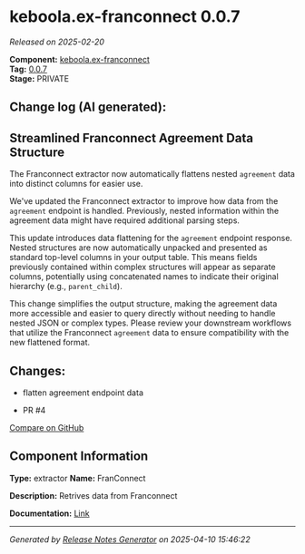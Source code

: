 #  keboola.ex-franconnect 0.0.7

_Released on 2025-02-20_

**Component:** [keboola.ex-franconnect](https://github.com/keboola/component-franconnect)  
**Tag:** [0.0.7](https://github.com/keboola/component-franconnect/releases/tag/0.0.7)  
**Stage:** PRIVATE


## Change log (AI generated):
## Streamlined Franconnect Agreement Data Structure
The Franconnect extractor now automatically flattens nested `agreement` data into distinct columns for easier use.

We've updated the Franconnect extractor to improve how data from the `agreement` endpoint is handled. Previously, nested information within the agreement data might have required additional parsing steps.

This update introduces data flattening for the `agreement` endpoint response. Nested structures are now automatically unpacked and presented as standard top-level columns in your output table. This means fields previously contained within complex structures will appear as separate columns, potentially using concatenated names to indicate their original hierarchy (e.g., `parent_child`).

This change simplifies the output structure, making the agreement data more accessible and easier to query directly without needing to handle nested JSON or complex types. Please review your downstream workflows that utilize the Franconnect `agreement` data to ensure compatibility with the new flattened format.



## Changes:



- flatten agreement endpoint data 




- PR #4 



[Compare on GitHub](https://github.com/keboola/component-franconnect/compare/0.0.6...0.0.7)



## Component Information
**Type:** extractor
**Name:** FranConnect

**Description:** Retrives data from Franconnect


**Documentation:** [Link](https://github.com/keboola/component-franconnect/blob/master/README.md)



---
_Generated by [Release Notes Generator](https://github.com/keboola/release-notes-generator)
on 2025-04-10 15:46:22_